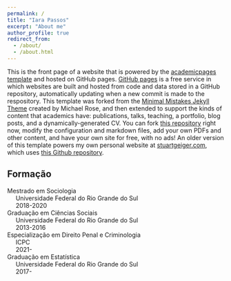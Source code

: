 ```yaml
---
permalink: /
title: "Iara Passos"
excerpt: "About me"
author_profile: true
redirect_from: 
  - /about/
  - /about.html
---
```


This is the front page of a website that is powered by the [academicpages template](https://github.com/academicpages/academicpages.github.io) and hosted on GitHub pages. [GitHub pages](https://pages.github.com) is a free service in which websites are built and hosted from code and data stored in a GitHub repository, automatically updating when a new commit is made to the respository. This template was forked from the [Minimal Mistakes Jekyll Theme](https://mmistakes.github.io/minimal-mistakes/) created by Michael Rose, and then extended to support the kinds of content that academics have: publications, talks, teaching, a portfolio, blog posts, and a dynamically-generated CV. You can fork [this repository](https://github.com/academicpages/academicpages.github.io) right now, modify the configuration and markdown files, add your own PDFs and other content, and have your own site for free, with no ads! An older version of this template powers my own personal website at [stuartgeiger.com](http://stuartgeiger.com), which uses [this Github repository](https://github.com/staeiou/staeiou.github.io).


## Formação

 <i class="fa fa-graduation-cap"></i> Mestrado em Sociologia <br>
                &nbsp;&nbsp;&nbsp;&nbsp;&nbsp;Universidade Federal do Rio Grande do Sul <br>
                &nbsp;&nbsp;&nbsp;&nbsp;&nbsp;2018-2020 <br>
                <i class="fa fa-graduation-cap"></i> Graduação em Ciências Sociais <br>
                &nbsp;&nbsp;&nbsp;&nbsp;&nbsp;Universidade Federal do Rio Grande do Sul <br>
                &nbsp;&nbsp;&nbsp;&nbsp;&nbsp;2013-2016 <br></td>
 <i class="fa fa-graduation-cap"></i> Especialização em Direito Penal e Criminologia <br>
                &nbsp;&nbsp;&nbsp;&nbsp;&nbsp;ICPC <br>
                &nbsp;&nbsp;&nbsp;&nbsp;&nbsp;2021- <br>
                <i class="fa fa-graduation-cap"></i> Graduação em Estatística <br>
                &nbsp;&nbsp;&nbsp;&nbsp;&nbsp;Universidade Federal do Rio Grande do Sul <br>
                &nbsp;&nbsp;&nbsp;&nbsp;&nbsp;2017- <br></td>
         




<i class="fa fa-download fa-lg"></i>
